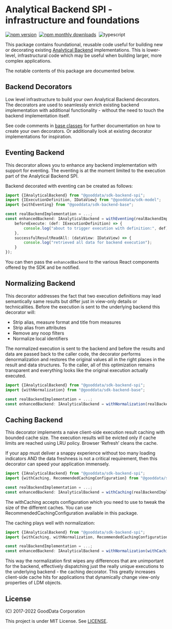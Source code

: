 # Analytical Backend SPI - infrastructure and foundations

[![npm version](https://img.shields.io/npm/v/@gooddata/sdk-backend-base)](https://www.npmjs.com/@gooddata/sdk-backend-base)&nbsp;
[![npm monthly downloads](https://img.shields.io/npm/dm/@gooddata/sdk-backend-base)](https://npmcharts.com/compare/@gooddata/sdk-backend-base?minimal=true)&nbsp;
![typescript](https://img.shields.io/badge/typescript-first-blue?logo=typescript)

This package contains foundational, reusable code useful for building new or decorating existing
[Analytical Backend](https://www.npmjs.com/package/@gooddata/sdk-backend-spi) implementations. This is lower-level, infrastructural code which may be useful
when building larger, more complex applications.

The notable contents of this package are documented below.

## Backend Decorators

Low level infrastructure to build your own Analytical Backend decorators. The decorators are used
to seamlessly enrich existing backend implementation with additional functionality - without
the need to touch the backend implementation itself.

See code comments in [base classes](src/decoratedBackend/index.ts) for further documentation on how
to create your own decorators. Or additionally look at existing decorator implementations for
inspiration.

## Eventing Backend

This decorator allows you to enhance any backend implementation with support for eventing. The eventing
is at the moment limited to the execution part of the Analytical Backend SPI.

Backend decorated with eventing can be created as follows:

```typescript
import {IAnalyticalBackend} from "@gooddata/sdk-backend-spi";
import {IExecutionDefinition, IDataView} from "@gooddata/sdk-model";
import {withEventing} from "@gooddata/sdk-backend-base";

const realBackendImplementation = ...;
const enhancedBackend: IAnalyticalBackend = withEventing(realBackendImplementation, {
    beforeExecute: (def: IExecutionDefinition) => {
        console.log("about to trigger execution with definition:", def);
    },
    successfulResultReadAll: (dataView: IDataView) => {
        console.log("retrieved all data for backend execution");
    }
});
```

You can then pass the `enhancedBackend` to the various React components offered by the SDK and be
notified.

## Normalizing Backend

This decorator addresses the fact that two execution definitions may lead semantically same results but differ just
in view-only details or technicalities. Before the execution is sent to the underlying backend this decorator will:

-   Strip alias, measure format and title from measures
-   Strip alias from attributes
-   Remove any noop filters
-   Normalize local identifiers

The normalized execution is sent to the backend and before the results and data are passed back to the caller code,
the decorator performs denormalization and restores the original values all in the right places in the result and
data structures. To the caller, all of this optimization remains transparent and everything looks like the original
execution actually executed.

```typescript
import {IAnalyticalBackend} from "@gooddata/sdk-backend-spi";
import {withNormalization} from "@gooddata/sdk-backend-base";

const realBackendImplementation = ...;
const enhancedBackend: IAnalyticalBackend = withNormalization(realBackendImplementation);
```

## Caching Backend

This decorator implements a naive client-side execution result caching with bounded cache size.
The execution results will be evicted only if cache limits are reached using LRU policy. Browser ‘Refresh’ cleans the cache.

If your app must deliver a snappy experience without too many loading indicators AND the data freshness is not a
critical requirement, then this decorator can speed your application immensely.

```typescript
import {IAnalyticalBackend} from "@gooddata/sdk-backend-spi";
import {withCaching, RecommendedCachingConfiguration} from "@gooddata/sdk-backend-base";

const realBackendImplementation = ...;
const enhancedBackend: IAnalyticalBackend = withCaching(realBackendImplementation, RecommendedCachingConfiguration);
```

The withCaching accepts configuration which you need to use to tweak the size of the different caches. You can use RecommendedCachingConfiguration
available in this package.

The caching plays well with normalization:

```typescript
import {IAnalyticalBackend} from "@gooddata/sdk-backend-spi";
import {withCaching, withNormalization, RecommendedCachingConfiguration} from "@gooddata/sdk-backend-base";

const realBackendImplementation = ...;
const enhancedBackend: IAnalyticalBackend = withNormalization(withCaching(realBackendImplementation, RecommendedCachingConfiguration));
```

This way the normalization first wipes any differences that are unimportant for the backend, effectively dispatching
just the really unique executions to the underlying backend - the caching decorator. This greatly increases client-side
cache hits for applications that dynamically change view-only properties of LDM objects.

## License

(C) 2017-2022 GoodData Corporation

This project is under MIT License. See [LICENSE](https://github.com/gooddata/gooddata-ui-sdk/blob/master/libs/sdk-backend-base/LICENSE).
